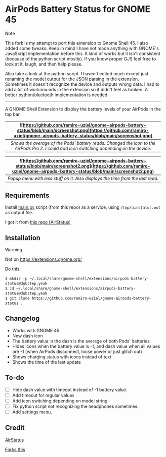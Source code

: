 # AirPods Battery Status for GNOME 45

> [!NOTE]
> This fork is my attempt to port this extension to Gnome Shell 45. I also added some tweaks. Keep in mind I have not made anything with GNOME's JavaScript implementation before this. It kind of works but it isn't consistent (because of the python script mostly). If you know proper GJS feel free to look at it, laugh, and then help please.
>
> Also take a look at the python script. I haven't edited much except just renaming the model output for the JSON parsing in the extension. Sometimes it doesn't recognize the device and outputs wrong data. I had to add a lot of workarounds in the extension so it didn't feel as broken. A better python/bluetooth implementation is needed.

---

A GNOME Shell Extension to display the battery levels of your AirPods in the top bar.

<div align="center">
  
| ![https://github.com/ramiro-uziel/gnome-airpods-battery-status/blob/main/screenshot.png](https://github.com/ramiro-uziel/gnome-airpods-battery-status/blob/main/screenshot.png) | 
|:--:| 
| *Shows the average of the Pods' battery reads. Changed the icon to the AirPods Pro 2. I could add icon switching depending on the device.*|

| ![https://github.com/ramiro-uziel/gnome-airpods-battery-status/blob/main/screenshot2.png](https://github.com/ramiro-uziel/gnome-airpods-battery-status/blob/main/screenshot2.png) | 
|:--:| 
| *Popup menu with less stuff on it. Also displays the time from the last read.*|

</div>

## Requirements

Install [main.py](https://github.com/ramiro-uziel/gnome-airpods-battery-status/blob/main/main.py) script (from this repo) as a service, using `/tmp/airstatus.out` as output file.

I got it from [this repo (AirStatus)](https://github.com/delphiki/AirStatus)

## Installation

> [!WARNING]
> Not on https://extensions.gnome.org/

Do this:
```shell
$ mkdir -p ~/.local/share/gnome-shell/extensions/airpods-battery-status@dubstep.yeah
$ cd ~/.local/share/gnome-shell/extensions/airpods-battery-status@dubstep.yeah
$ git clone https://github.com/ramiro-uziel/gnome-airpods-battery-status .
```
## Changelog
- Works with GNOME 45
- New dash icon
- The battery value in the dash is the average of both Pods' batteries
- Hides icons when the battery value is -1, and dash value when all values are -1 (when AirPods disconnect, loose power or just glitch out)
- Shows charging status with icons instead of text
- Shows the time of the last update

## To-do
- [ ] Hide dash value with timeout instead of -1 battery value.
- [ ] Add timeout for regular values
- [ ] Add icon switching depending on model string.
- [ ] Fix python script not recognizing the headphones sometimes.
- [ ] Add settings menu.

## Credit
[AirStatus](https://github.com/delphiki/AirStatus)

[Forks this](https://github.com/delphiki/gnome-airpods-battery-status)

